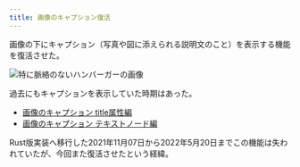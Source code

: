 ```yaml
---
title: 画像のキャプション復活
---
```

画像の下にキャプション（写真や図に添えられる説明文のこと）を表示する機能を復活させた。

![](https://lh3.googleusercontent.com/docs/ADP-6oHtSQn6j17RbWZkrcT9lCdXhJPfEiOzW71p1Ha0rPvFbLcuD7xvjGzaa4SSCbyT5NgHg5d4VQRXZIvH1Y6S1qK0KnM06SMIgAdHKORTYHzI9c859hCXDemVA1hBPcutZsy2AdALmOmkdjansq0kQY_fB4cibCz9l_1Upl5dMwpcfINJAlLq-wH-KggGfO8WvFjyWtF1R5EmZXPgQeIlpkHBzZqvC4Xu9nY_mOYCylmL8ub2WH8S5LfazdHTouTS8tOVgp03WIIx2nlGWFh2uVEtv3aXRRbEbdNmB6Sys8grzqKv5CaNruy_Nq1ZhHKLCTLZ32WZSTTK3HUQvb2dQTv688qJdU27ICzluaOqL-FGnG6K0JEPcHEr-gN_9sQqOb3bT5_1cXnHpqskX7MY-mTaBJcZXVgmX-28mA3HoDdY-_kkisjhNDm9GxqvSx-47jds_y-g3Z7bWz8bzPbjk1KX6sGkoBU5-AydbrCHORvcMqIM5FpjmRn0YR3HNRqWTo_MNLsaHYQHfMbumkUgwP_sZCpJ4kuGQ-ht9INiW6VCwpBwbEs_VRbeyP44exIgruR-7JxFAHYQQM-hZ880gJibfVTrwnK_7MeNd6fv8EfEvVOc_nA6ka0d29cwUaBR1S07dR97rwYlxB_yHv5JJ_FzTsHoZvPU6TMO-6V8zYficHkKWBD-9gifvI7yOeSNGLF8YyA2C2X0zFuXau2ANPzd1j4yaflIJ0wLKs6pbfYxToO-JpiDeJtrjI7ADvDWk7VxOaacIHA4K5NnZGKWZo7zXzM6EhJpd9xHKj4elgmt9-ZMX_QneAN7bZN9Ejeq9n2W7tEdsUmLzXyzLIdpGX2MxkYSncb2eEdr_BWA3DBbdeQ-AFqrGcEt1SDeS8GueIc7mFogooGudwQWuWM6BriEYeJ3TlbyDFlMztYOmDxkSggrEgWLwtCOGwqbGRt8ZEkx2gVq7DbCR9avXnkylC4z6qWbignIWAUQm2x_ge1mcCWPWh0xvooVwDP-S7Hif_gGH3XEf9ANbjzwVLAw8R4ywYDrx0AeQV86QdEWy3lRsvSNxL2KbMx6weE3RUQq3tClJtDjzwllilSjshQm7gjpkZSDV3jdR08sExVakP4N6Lg6NbdN8VnM87vnT5AcKHoX0M5DmkrkBu944fc-hKU11viJ2tokHY-8NJcJhvN_TqscHMI8Oor9dTjOiuWbtqaJlAGBdgYl43BX16wD2ionYc_kjwV0TgNVMrxyxulYsgJv "特に脈絡のないハンバーガーの画像")

過去にもキャプションを表示していた時期はあった。

*   [画像のキャプション title属性編](https://r7kamura.com/articles/2020-11-07-image-caption-revised)
*   [画像のキャプション テキストノード編](https://r7kamura.com/articles/2020-09-22-markdown-caption)

Rust版実装へ移行した2021年11月07日から2022年5月20日までこの機能は失われていたが、今回また復活させたという経緯。
